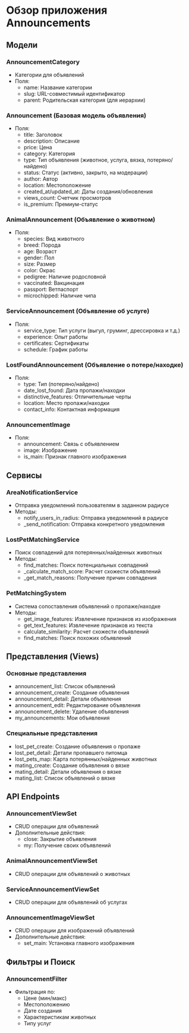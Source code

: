 # Обзор приложения Announcements

## Модели

### AnnouncementCategory
- Категории для объявлений
- Поля:
  - name: Название категории
  - slug: URL-совместимый идентификатор
  - parent: Родительская категория (для иерархии)

### Announcement (Базовая модель объявления)
- Поля:
  - title: Заголовок
  - description: Описание
  - price: Цена
  - category: Категория
  - type: Тип объявления (животное, услуга, вязка, потеряно/найдено)
  - status: Статус (активно, закрыто, на модерации)
  - author: Автор
  - location: Местоположение
  - created_at/updated_at: Даты создания/обновления
  - views_count: Счетчик просмотров
  - is_premium: Премиум-статус

### AnimalAnnouncement (Объявление о животном)
- Поля:
  - species: Вид животного
  - breed: Порода
  - age: Возраст
  - gender: Пол
  - size: Размер
  - color: Окрас
  - pedigree: Наличие родословной
  - vaccinated: Вакцинация
  - passport: Ветпаспорт
  - microchipped: Наличие чипа

### ServiceAnnouncement (Объявление об услуге)
- Поля:
  - service_type: Тип услуги (выгул, груминг, дрессировка и т.д.)
  - experience: Опыт работы
  - certificates: Сертификаты
  - schedule: График работы

### LostFoundAnnouncement (Объявление о потере/находке)
- Поля:
  - type: Тип (потеряно/найдено)
  - date_lost_found: Дата пропажи/находки
  - distinctive_features: Отличительные черты
  - location: Место пропажи/находки
  - contact_info: Контактная информация

### AnnouncementImage
- Поля:
  - announcement: Связь с объявлением
  - image: Изображение
  - is_main: Признак главного изображения

## Сервисы

### AreaNotificationService
- Отправка уведомлений пользователям в заданном радиусе
- Методы:
  - notify_users_in_radius: Отправка уведомлений в радиусе
  - _send_notification: Отправка конкретного уведомления

### LostPetMatchingService
- Поиск совпадений для потерянных/найденных животных
- Методы:
  - find_matches: Поиск потенциальных совпадений
  - _calculate_match_score: Расчет схожести объявлений
  - _get_match_reasons: Получение причин совпадения

### PetMatchingSystem
- Система сопоставления объявлений о пропаже/находке
- Методы:
  - get_image_features: Извлечение признаков из изображения
  - get_text_features: Извлечение признаков из текста
  - calculate_similarity: Расчет схожести объявлений
  - find_matches: Поиск похожих объявлений

## Представления (Views)

### Основные представления
- announcement_list: Список объявлений
- announcement_create: Создание объявления
- announcement_detail: Детали объявления
- announcement_edit: Редактирование объявления
- announcement_delete: Удаление объявления
- my_announcements: Мои объявления

### Специальные представления
- lost_pet_create: Создание объявления о пропаже
- lost_pet_detail: Детали пропавшего питомца
- lost_pets_map: Карта потерянных/найденных животных
- mating_create: Создание объявления о вязке
- mating_detail: Детали объявления о вязке
- mating_list: Список объявлений о вязке

## API Endpoints

### AnnouncementViewSet
- CRUD операции для объявлений
- Дополнительные действия:
  - close: Закрытие объявления
  - my: Получение своих объявлений

### AnimalAnnouncementViewSet
- CRUD операции для объявлений о животных

### ServiceAnnouncementViewSet
- CRUD операции для объявлений об услугах

### AnnouncementImageViewSet
- CRUD операции для изображений объявлений
- Дополнительные действия:
  - set_main: Установка главного изображения

## Фильтры и Поиск

### AnnouncementFilter
- Фильтрация по:
  - Цене (мин/макс)
  - Местоположению
  - Дате создания
  - Характеристикам животных
  - Типу услуг
